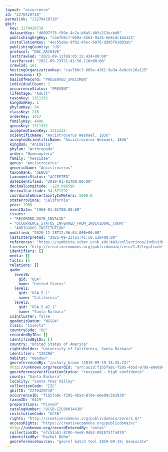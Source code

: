```yaml
---
layout: "occurrence"
id: "2270420710"
permalink: "/2270420710"
gbif:
  key: 2270420710
  datasetKey: "d6097f75-f99e-4c2a-b8a5-b0fc213ecbd0"
  publishingOrgKey: "cae7b6c7-669a-4261-9a34-6e8cdc16a125"
  installationKey: "4ec55ebe-9f92-45ec-b076-dd45f61003ab"
  publishingCountry: "US"
  protocol: "DWC_ARCHIVE"
  lastCrawled: "2021-09-11T09:05:22.434+00:00"
  lastParsed: "2021-09-23T21:41:58.110+00:00"
  crawlId: 161
  hostingOrganizationKey: "cae7b6c7-669a-4261-9a34-6e8cdc16a125"
  extensions: {}
  basisOfRecord: "PRESERVED_SPECIMEN"
  individualCount: 1
  occurrenceStatus: "PRESENT"
  lifeStage: "Adult"
  taxonKey: 1311332
  kingdomKey: 1
  phylumKey: 54
  classKey: 216
  orderKey: 1457
  familyKey: 4490
  genusKey: 1311332
  acceptedTaxonKey: 1311332
  scientificName: "Ancistrocerus Wesmael, 1836"
  acceptedScientificName: "Ancistrocerus Wesmael, 1836"
  kingdom: "Animalia"
  phylum: "Arthropoda"
  order: "Hymenoptera"
  family: "Vespidae"
  genus: "Ancistrocerus"
  genericName: "Ancistrocerus"
  taxonRank: "GENUS"
  taxonomicStatus: "ACCEPTED"
  dateIdentified: "2019-01-01T00:00:00"
  decimalLongitude: -120.096596
  decimalLatitude: 34.571292
  coordinateUncertaintyInMeters: 5000.0
  stateProvince: "California"
  year: 1968
  eventDate: "1968-01-01T00:00:00"
  issues:
  - "RECORDED_DATE_INVALID"
  - "OCCURRENCE_STATUS_INFERRED_FROM_INDIVIDUAL_COUNT"
  - "AMBIGUOUS_INSTITUTION"
  modified: "2020-12-28T12:56:04.000+00:00"
  lastInterpreted: "2021-09-23T21:41:58.110+00:00"
  references: "https://symbiota.ccber.ucsb.edu:443/collections/individual/index.php?occid=128206"
  license: "http://creativecommons.org/publicdomain/zero/1.0/legalcode"
  identifiers: []
  media: []
  facts: []
  relations: []
  gadm:
    level0:
      gid: "USA"
      name: "United States"
    level1:
      gid: "USA.5_1"
      name: "California"
    level2:
      gid: "USA.5.42_1"
      name: "Santa Barbara"
  isInCluster: false
  geodeticDatum: "WGS84"
  class: "Insecta"
  countryCode: "US"
  recordedByIDs: []
  identifiedByIDs: []
  country: "United States of America"
  rightsHolder: "University of California, Santa Barbara"
  identifier: "128206"
  habitat: "meadow"
  georeferencedBy: "zachary_brown (2019-09-19 15:35:23)"
  http://unknown.org/recordId: "urn:uuid:f1b5fa8c-f295-4b5d-87de-e0e09c563930"
  georeferenceVerificationStatus: "reviewed - high confidence"
  county: "Santa Barbara"
  locality: "Santa Ynez Valley"
  collectionCode: "IZC"
  gbifID: "2270420710"
  occurrenceID: "f1b5fa8c-f295-4b5d-87de-e0e09c563930"
  taxonID: "6429"
  preparations: "Pinned"
  catalogNumber: "UCSB-IZC00034420"
  institutionCode: "UCSB"
  rights: "http://creativecommons.org/publicdomain/zero/1.0/"
  accessRights: "https://creativecommons.org/publicdomain/"
  http://unknown.org/recordEnteredBy: "entan"
  collectionID: "e7c51ab1-870b-4ee8-9d62-092875ffa870"
  identifiedBy: "Rachel Behm"
  georeferenceSources: "georef batch tool 2019-09-19; GeoLocate"
---
```

